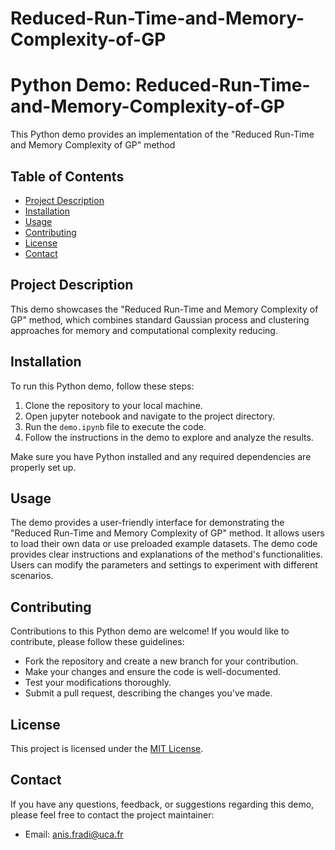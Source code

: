 # Reduced-Run-Time-and-Memory-Complexity-of-GP

# Python Demo: Reduced-Run-Time-and-Memory-Complexity-of-GP

This Python demo provides an implementation of the "Reduced Run-Time and Memory Complexity of GP" method

## Table of Contents

- [Project Description](#project-description)
- [Installation](#installation)
- [Usage](#usage)
- [Contributing](#contributing)
- [License](#license)
- [Contact](#contact)

## Project Description

This demo showcases the "Reduced Run-Time and Memory Complexity of GP" method, which combines standard Gaussian process and clustering approaches for memory and computational complexity reducing.


## Installation

To run this Python demo, follow these steps:

1. Clone the repository to your local machine.
2. Open jupyter notebook and navigate to the project directory.
3. Run the `demo.ipynb` file to execute the code.
4. Follow the instructions in the demo to explore and analyze the results.

Make sure you have Python installed and any required dependencies are properly set up.

## Usage

The demo provides a user-friendly interface for demonstrating the "Reduced Run-Time and Memory Complexity of GP" method. It allows users to load their own data or use preloaded example datasets. The demo code provides clear instructions and explanations of the method's functionalities. Users can modify the parameters and settings to experiment with different scenarios. 

## Contributing

Contributions to this Python demo are welcome! If you would like to contribute, please follow these guidelines:

- Fork the repository and create a new branch for your contribution.
- Make your changes and ensure the code is well-documented.
- Test your modifications thoroughly.
- Submit a pull request, describing the changes you've made.

## License

This project is licensed under the [MIT License](LICENSE).

## Contact

If you have any questions, feedback, or suggestions regarding this demo, please feel free to contact the project maintainer:

- Email: anis.fradi@uca.fr
